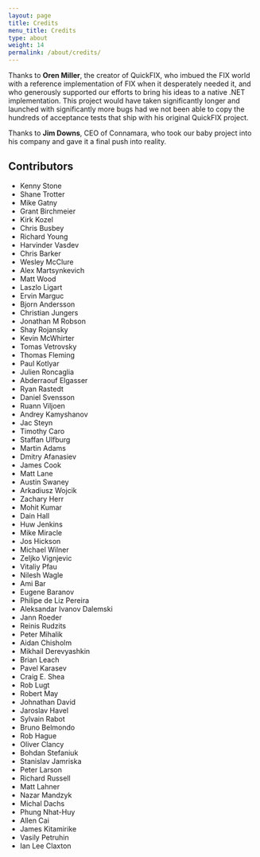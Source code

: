 ```yaml
---
layout: page
title: Credits
menu_title: Credits
type: about
weight: 14
permalink: /about/credits/
---
```


Thanks to **Oren Miller**, the creator of QuickFIX, who imbued the FIX world 
with a reference implementation of FIX when it desperately needed it, and who
generously supported our efforts to bring his ideas to a native .NET 
implementation.  This project would have taken significantly longer 
and launched with significantly more bugs had we not been able to copy 
the hundreds of acceptance tests that ship with his original QuickFIX 
project. 

Thanks to **Jim Downs**, CEO of Connamara, who took our baby project 
into his company and gave it a final push into reality.

Contributors
----------------
- Kenny Stone
- Shane Trotter
- Mike Gatny
- Grant Birchmeier
- Kirk Kozel
- Chris Busbey
- Richard Young
- Harvinder Vasdev
- Chris Barker
- Wesley McClure
- Alex Martsynkevich
- Matt Wood
- Laszlo Ligart
- Ervin Marguc
- Bjorn Andersson
- Christian Jungers
- Jonathan M Robson
- Shay Rojansky
- Kevin McWhirter
- Tomas Vetrovsky
- Thomas Fleming
- Paul Kotlyar
- Julien Roncaglia
- Abderraouf Elgasser
- Ryan Rastedt
- Daniel Svensson
- Ruann Viljoen
- Andrey Kamyshanov
- Jac Steyn
- Timothy Caro
- Staffan Ulfburg
- Martin Adams
- Dmitry Afanasiev
- James Cook
- Matt Lane
- Austin Swaney
- Arkadiusz Wojcik
- Zachary Herr
- Mohit Kumar
- Dain Hall
- Huw Jenkins
- Mike Miracle
- Jos Hickson
- Michael Wilner
- Zeljko Vignjevic
- Vitaliy Pfau
- Nilesh Wagle
- Ami Bar
- Eugene Baranov
- Philipe de Liz Pereira
- Aleksandar Ivanov Dalemski 
- Jann Roeder
- Reinis Rudzits
- Peter Mihalik
- Aidan Chisholm
- Mikhail Derevyashkin
- Brian Leach
- Pavel Karasev
- Craig E. Shea
- Rob Lugt
- Robert May
- Johnathan David
- Jaroslav Havel
- Sylvain Rabot
- Bruno Belmondo
- Rob Hague
- Oliver Clancy
- Bohdan Stefaniuk
- Stanislav Jamriska
- Peter Larson
- Richard Russell
- Matt Lahner
- Nazar Mandzyk
- Michal Dachs
- Phung Nhat-Huy
- Allen Cai
- James Kitamirike
- Vasily Petruhin
- Ian Lee Claxton

